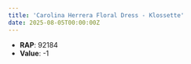 ```yaml
---
title: 'Carolina Herrera Floral Dress - Klossette'
date: 2025-08-05T00:00:00Z
---
```

- **RAP**: 92184
- **Value**: -1
